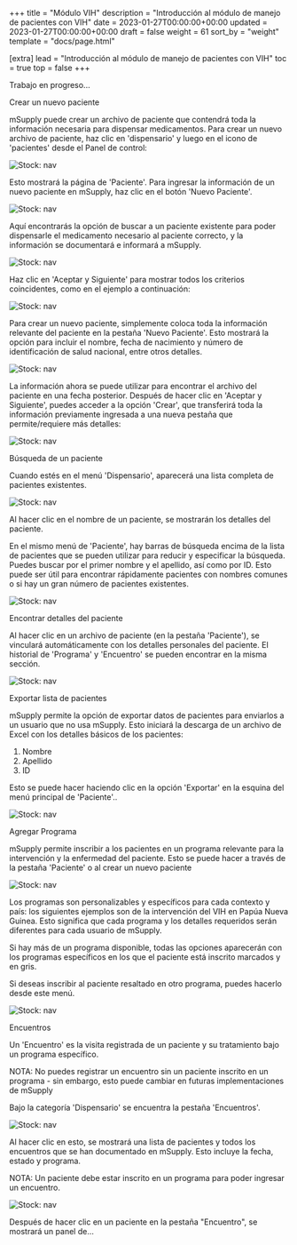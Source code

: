 +++
title = "Módulo VIH"
description = "Introducción al módulo de manejo de pacientes con VIH"
date = 2023-01-27T00:00:00+00:00
updated = 2023-01-27T00:00:00+00:00
draft = false
weight = 61
sort_by = "weight"
template = "docs/page.html"

[extra]
lead = "Introducción al módulo de manejo de pacientes con VIH"
toc = true
top = false
+++

Trabajo en progreso...

Crear un nuevo paciente 

mSupply puede crear un archivo de paciente que contendrá toda la información necesaria para dispensar medicamentos. Para crear un nuevo archivo de paciente, haz clic en 'dispensario' y luego en el icono de 'pacientes' desde el Panel de control:

![Stock: nav](/docs/programs/images/Access_Patient.png)


Esto mostrará la página de 'Paciente'. Para ingresar la información de un nuevo paciente en mSupply, haz clic en el botón 'Nuevo Paciente'.

![Stock: nav](/docs/programs/images/New_Patient.png)

Aquí encontrarás la opción de buscar a un paciente existente para poder dispensarle el medicamento necesario al paciente correcto, y la información se documentará e informará a mSupply. 

![Stock: nav](/docs/programs/images/Patient_Details.png)

Haz clic en 'Aceptar y Siguiente' para mostrar todos los criterios coincidentes, como en el ejemplo a continuación:

![Stock: nav](/docs/programs/images/Matching_Patients.png)

Para crear un nuevo paciente, simplemente coloca toda la información relevante del paciente en la pestaña 'Nuevo Paciente'. Esto mostrará la opción para incluir el nombre, fecha de nacimiento y número de identificación de salud nacional, entre otros detalles. 

![Stock: nav](/docs/programs/images/Patient_Details.png)

La información ahora se puede utilizar para encontrar el archivo del paciente en una fecha posterior. Después de hacer clic en 'Aceptar y Siguiente', puedes acceder a la opción 'Crear', que transferirá toda la información previamente ingresada a una nueva pestaña que permite/requiere más detalles:

![Stock: nav](/docs/programs/images/Create_Patient.png)

Búsqueda de un paciente 

Cuando estés en el menú 'Dispensario', aparecerá una lista completa de pacientes existentes. 

![Stock: nav](/docs/programs/images/Search_Patient.png)

Al hacer clic en el nombre de un paciente, se mostrarán los detalles del paciente.

En el mismo menú de 'Paciente', hay barras de búsqueda encima de la lista de pacientes que se pueden utilizar para reducir y especificar la búsqueda. Puedes buscar por el primer nombre y el apellido, así como por ID. Esto puede ser útil para encontrar rápidamente pacientes con nombres comunes o si hay un gran número de pacientes existentes. 

![Stock: nav](/docs/programs/images/Narrow_Search_Patient.png)

Encontrar detalles del paciente 

Al hacer clic en un archivo de paciente (en la pestaña 'Paciente'), se vinculará automáticamente con los detalles personales del paciente. El historial de 'Programa' y 'Encuentro' se pueden encontrar en la misma sección. 

![Stock: nav](/docs/programs/images/Patient_Program_Details.png)

Exportar lista de pacientes

mSupply permite la opción de exportar datos de pacientes para enviarlos a un usuario que no usa mSupply. Esto iniciará la descarga de un archivo de Excel con los detalles básicos de los pacientes:

1) Nombre
2) Apellido
3) ID

Esto se puede hacer haciendo clic en la opción 'Exportar' en la esquina del menú principal de 'Paciente'.. 

![Stock: nav](/docs/programs/images/Export_Patients.png)

Agregar Programa

mSupply permite inscribir a los pacientes en un programa relevante para la intervención y la enfermedad del paciente. Esto se puede hacer a través de la pestaña 'Paciente' o al crear un nuevo paciente

![Stock: nav](/docs/programs/images/Add_Program.png)

Los programas son personalizables y específicos para cada contexto y país: los siguientes ejemplos son de la intervención del VIH en Papúa Nueva Guinea. Esto significa que cada programa y los detalles requeridos serán diferentes para cada usuario de mSupply. 

Si hay más de un programa disponible, todas las opciones aparecerán con los programas específicos en los que el paciente está inscrito marcados y en gris.

Si deseas inscribir al paciente resaltado en otro programa, puedes hacerlo desde este menú.  

![Stock: nav](/docs/programs/images/Program_Details.png)

Encuentros

Un 'Encuentro' es la visita registrada de un paciente y su tratamiento bajo un programa específico.  

NOTA: No puedes registrar un encuentro sin un paciente inscrito en un programa - sin embargo, esto puede cambiar en futuras implementaciones de mSupply

Bajo la categoría 'Dispensario' se encuentra la pestaña 'Encuentros'. 

![Stock: nav](/docs/programs/images/Encounters_Tab.png)

Al hacer clic en esto, se mostrará una lista de pacientes y todos los encuentros que se han documentado en mSupply. Esto incluye la fecha, estado y programa.

NOTA: Un paciente debe estar inscrito en un programa para poder ingresar un encuentro. 

![Stock: nav](/docs/programs/images/Encounters_List.png)

Después de hacer clic en un paciente en la pestaña "Encuentro", se mostrará un panel de...

 


